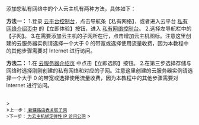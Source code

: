 
添加您私有网络中的个人云主机有两种方法，具体如下：

**方法一：**
1.登录 <a href="http://console.tcecqpoc.fsphere.cn/" target="_blank">云平台控制台</a>，点击导航条【私有网络】，或者进入云平台 <a href="/product/vpc.html" target="_blank">私有网络介绍页中</a> 的【立即体验】按钮，进入 <a href="http://console.tcecqpoc.fsphere.cn/vpc/" target="_blank">私有网络控制台</a>。
2.选择左导航栏中的【子网】。
3.在需要添加云主机的子网所在行，点击增加云主机图标。注意这里创建的云服务器实例请选择一个大于 0 的带宽或选择使用流量收费，因为本教程中的其他步骤需要对 Internet 进行访问。


**方法二：**
1.在 <a href="/product/cvm.html" target="_blank">云服务器介绍页</a> 中点击【立即选购】按钮。
2.在第三步选择存储与网络时选择刚刚创建的私有网络和对应的子网。注意这里创建的云服务器实例请选择一个大于 0 的带宽或选择使用流量收费，因为本教程中的其他步骤需要对 Internet 进行访问。

<br>
><footer>
><small>上一步：<a href="/document/product/215/8115" target="_blank"> 新建路由表关联子网</a><br>
>下一步：<a href="/document/product/215/8118" target="_blank"> 为云主机绑定弹性 IP 访问公网</a></small>
></footer>
